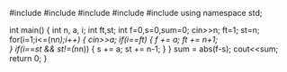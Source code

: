 #include <cmath>
#include <cstdio>
#include <vector>
#include <iostream>
#include <algorithm>
using namespace std;


int main() {
    int n, a, i;
    int ft,st;
    int f=0,s=0,sum=0;
    cin>>n;
    ft=1;
    st=n;
    for(i=1;i<=(n*n);i++)
     {
        cin>>a;
        if(i==ft)
         {
            f += a;
            ft += n+1;   
         }
        if(i==st && st!=(n*n))
         {
           s += a;
           st += n-1;
         }
     } 
    sum = abs(f-s);
    cout<<sum;   
    return 0;
}

